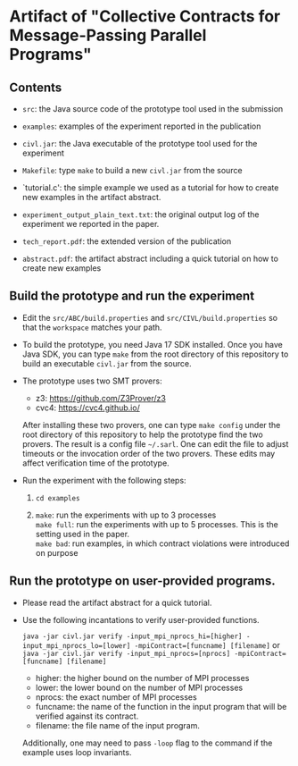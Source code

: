 # Artifact of "Collective Contracts for Message-Passing Parallel Programs"

## Contents

- `src`: the Java source code of the prototype tool used in the submission

- `examples`: examples of the experiment reported in the publication

- `civl.jar`: the Java executable of the prototype tool used for the
              experiment

- `Makefile`: type `make` to build a new `civl.jar` from the source

- `tutorial.c': the simple example we used as a tutorial for how to
                create new examples in the artifact abstract.

- `experiment_output_plain_text.txt`: the original output log of the
                                      experiment we reported in the
                                      paper.				      

- `tech_report.pdf`: the extended version of the publication

- `abstract.pdf`: the artifact abstract including a quick tutorial on
  how to create new examples

## Build the prototype and run the experiment

- Edit the `src/ABC/build.properties` and `src/CIVL/build.properties`
  so that the `workspace` matches your path.

- To build the prototype, you need Java 17 SDK installed.  Once you
  have Java SDK, you can type `make` from the root directory of this
  repository to build an executable `civl.jar` from the source.

- The prototype uses two SMT provers:
    - z3: https://github.com/Z3Prover/z3
    - cvc4: https://cvc4.github.io/
    
  After installing these two provers, one can type `make config` under
  the root directory of this repository to help the prototype find the
  two provers.  The result is a config file `~/.sarl`. One can edit
  the file to adjust timeouts or the invocation order of the two
  provers.  These edits may affect verification time of the prototype.

- Run the experiment with the following steps:
    1. `cd examples`
    
    2. `make`: run the experiments with up to 3 processes    
       `make full`: run the experiments with up to 5 processes.  This
                    is the setting used in the paper.       
       `make bad`: run examples, in which contract violations were
                   introduced on purpose


## Run the prototype on user-provided programs.

- Please read the artifact abstract for a quick tutorial.

- Use the following incantations to verify user-provided functions.

  `java -jar civl.jar verify -input_mpi_nprocs_hi=[higher] -input_mpi_nprocs_lo=[lower] -mpiContract=[funcname] [filename]`
  or
  `java -jar civl.jar verify -input_mpi_nprocs=[nprocs] -mpiContract=[funcname] [filename]`

   - higher: the higher bound on the number of MPI processes
   - lower: the lower bound on the number of MPI processes
   - nprocs: the exact number of MPI processes
   - funcname: the name of the function in the input program that will
               be verified against its contract.   
   - filename: the file name of the input program.

  Additionally, one may need to pass `-loop` flag to the command if
  the example uses loop invariants.